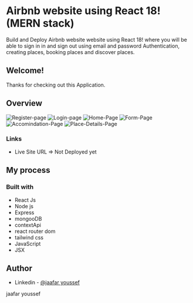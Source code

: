 # Airbnb website using React 18! (MERN stack)

Build and Deploy Airbnb website website using React 18! where you will be able to sign in in and sign out using email and password Authentication, creating places, booking places and discover places.

## Welcome! 
Thanks for checking out this Application.

## Overview
![Register-page](./client/src/assets/registerpage.png)
![Login-page](./client/src/assets/loginpage.png)
![Home-Page](./client/src/assets/indexpage.png)
![Form-Page](./client/src/assets/form.png)
![Accomindation-Page](./client/src/assets/myAccomindation.png)
![Place-Details-Page](./client/src/assets/placeDetails.png)



### Links
- Live Site URL => Not Deployed yet

## My process

### Built with

- React Js
- Node js
- Express
- mongooDB
- contextApi
- react router dom
- tailwind css
- JavaScript
- JSX



## Author

- Linkedin - [@jaafar youssef](https://www.linkedin.com/in/jaafar-youssef-923100249/)

jaafar youssef
